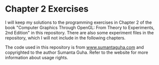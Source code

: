 # Chapter 2 Exercises
I will keep my solutions to the programming exercises in Chapter 2 of the book "Computer Graphics Through OpenGL: From Theory to Experiments, 
2nd Edition" in this repository. There are also some experiment files in the repository, which I will not include in the following chapters.

The code used in this repository is from www.sumantaguha.com and copyrighted to the author Sumanta Guha. Refer to the website for more information about usage rights.
